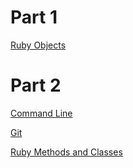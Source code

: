 # Part 1

[Ruby Objects](ruby_objects.html)

# Part 2

[Command Line](command_line.html)

[Git](git.html)

[Ruby Methods and Classes](ruby_methods_and_classes.html)